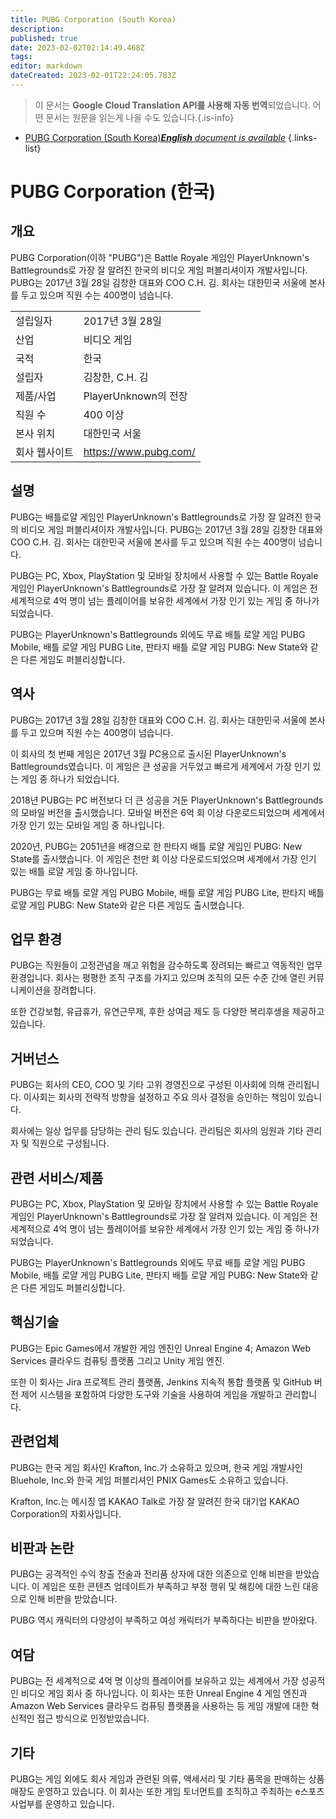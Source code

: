 ```yaml
---
title: PUBG Corporation (South Korea)
description: 
published: true
date: 2023-02-02T02:14:49.468Z
tags: 
editor: markdown
dateCreated: 2023-02-01T22:24:05.783Z
---
```


> 이 문서는 **Google Cloud Translation API를 사용해 자동 번역**되었습니다.
어떤 문서는 원문을 읽는게 나을 수도 있습니다.{.is-info}



- [PUBG Corporation (South Korea)***English** document is available*](/en/Knowledge-base/Dictionary/Company/pubg-corporation-south-korea)
{.links-list}


# PUBG Corporation (한국)

## 개요
PUBG Corporation(이하 "PUBG")은 Battle Royale 게임인 PlayerUnknown's Battlegrounds로 가장 잘 알려진 한국의 비디오 게임 퍼블리셔이자 개발사입니다. PUBG는 2017년 3월 28일 김창한 대표와 COO C.H. 김. 회사는 대한민국 서울에 본사를 두고 있으며 직원 수는 400명이 넘습니다.

| | |
|-|-|
| 설립일자 | 2017년 3월 28일 |
| 산업 | 비디오 게임 |
| 국적 | 한국 |
| 설립자 | 김창한, C.H. 김 |
| 제품/사업 | PlayerUnknown의 전장 |
| 직원 수 | 400 이상 |
| 본사 위치 | 대한민국 서울 |
| 회사 웹사이트 | https://www.pubg.com/ |

## 설명
PUBG는 배틀로얄 게임인 PlayerUnknown's Battlegrounds로 가장 잘 알려진 한국의 비디오 게임 퍼블리셔이자 개발사입니다. PUBG는 2017년 3월 28일 김창한 대표와 COO C.H. 김. 회사는 대한민국 서울에 본사를 두고 있으며 직원 수는 400명이 넘습니다.

PUBG는 PC, Xbox, PlayStation 및 모바일 장치에서 사용할 수 있는 Battle Royale 게임인 PlayerUnknown's Battlegrounds로 가장 잘 알려져 있습니다. 이 게임은 전 세계적으로 4억 명이 넘는 플레이어를 보유한 세계에서 가장 인기 있는 게임 중 하나가 되었습니다.

PUBG는 PlayerUnknown's Battlegrounds 외에도 무료 배틀 로얄 게임 PUBG Mobile, 배틀 로얄 게임 PUBG Lite, 판타지 배틀 로얄 게임 PUBG: New State와 같은 다른 게임도 퍼블리싱합니다.

## 역사
PUBG는 2017년 3월 28일 김창한 대표와 COO C.H. 김. 회사는 대한민국 서울에 본사를 두고 있으며 직원 수는 400명이 넘습니다.

이 회사의 첫 번째 게임은 2017년 3월 PC용으로 출시된 PlayerUnknown's Battlegrounds였습니다. 이 게임은 큰 성공을 거두었고 빠르게 세계에서 가장 인기 있는 게임 중 하나가 되었습니다.

2018년 PUBG는 PC 버전보다 더 큰 성공을 거둔 PlayerUnknown's Battlegrounds의 모바일 버전을 출시했습니다. 모바일 버전은 6억 회 이상 다운로드되었으며 세계에서 가장 인기 있는 모바일 게임 중 하나입니다.

2020년, PUBG는 2051년을 배경으로 한 판타지 배틀 로얄 게임인 PUBG: New State를 출시했습니다. 이 게임은 천만 회 이상 다운로드되었으며 세계에서 가장 인기 있는 배틀 로얄 게임 중 하나입니다.

PUBG는 무료 배틀 로얄 게임 PUBG Mobile, 배틀 로얄 게임 PUBG Lite, 판타지 배틀 로얄 게임 PUBG: New State와 같은 다른 게임도 출시했습니다.

## 업무 환경
PUBG는 직원들이 고정관념을 깨고 위험을 감수하도록 장려되는 빠르고 역동적인 업무 환경입니다. 회사는 평평한 조직 구조를 가지고 있으며 조직의 모든 수준 간에 열린 커뮤니케이션을 장려합니다.

또한 건강보험, 유급휴가, 유연근무제, 후한 상여금 제도 등 다양한 복리후생을 제공하고 있습니다.

## 거버넌스
PUBG는 회사의 CEO, COO 및 기타 고위 경영진으로 구성된 이사회에 의해 관리됩니다. 이사회는 회사의 전략적 방향을 설정하고 주요 의사 결정을 승인하는 책임이 있습니다.

회사에는 일상 업무를 담당하는 관리 팀도 있습니다. 관리팀은 회사의 임원과 기타 관리자 및 직원으로 구성됩니다.

## 관련 서비스/제품
PUBG는 PC, Xbox, PlayStation 및 모바일 장치에서 사용할 수 있는 Battle Royale 게임인 PlayerUnknown's Battlegrounds로 가장 잘 알려져 있습니다. 이 게임은 전 세계적으로 4억 명이 넘는 플레이어를 보유한 세계에서 가장 인기 있는 게임 중 하나가 되었습니다.

PUBG는 PlayerUnknown's Battlegrounds 외에도 무료 배틀 로얄 게임 PUBG Mobile, 배틀 로얄 게임 PUBG Lite, 판타지 배틀 로얄 게임 PUBG: New State와 같은 다른 게임도 퍼블리싱합니다.

## 핵심기술
PUBG는 Epic Games에서 개발한 게임 엔진인 Unreal Engine 4; Amazon Web Services 클라우드 컴퓨팅 플랫폼 그리고 Unity 게임 엔진.

또한 이 회사는 Jira 프로젝트 관리 플랫폼, Jenkins 지속적 통합 플랫폼 및 GitHub 버전 제어 시스템을 포함하여 다양한 도구와 기술을 사용하여 게임을 개발하고 관리합니다.

## 관련업체
PUBG는 한국 게임 회사인 Krafton, Inc.가 소유하고 있으며, 한국 게임 개발사인 Bluehole, Inc.와 한국 게임 퍼블리셔인 PNIX Games도 소유하고 있습니다.

Krafton, Inc.는 메시징 앱 KAKAO Talk로 가장 잘 알려진 한국 대기업 KAKAO Corporation의 자회사입니다.

## 비판과 논란
PUBG는 공격적인 수익 창출 전술과 전리품 상자에 대한 의존으로 인해 비판을 받았습니다. 이 게임은 또한 콘텐츠 업데이트가 부족하고 부정 행위 및 해킹에 대한 느린 대응으로 인해 비판을 받았습니다.

PUBG 역시 캐릭터의 다양성이 부족하고 여성 캐릭터가 부족하다는 비판을 받아왔다.

## 여담
PUBG는 전 세계적으로 4억 명 이상의 플레이어를 보유하고 있는 세계에서 가장 성공적인 비디오 게임 회사 중 하나입니다. 이 회사는 또한 Unreal Engine 4 게임 엔진과 Amazon Web Services 클라우드 컴퓨팅 플랫폼을 사용하는 등 게임 개발에 대한 혁신적인 접근 방식으로 인정받았습니다.

## 기타
PUBG는 게임 외에도 회사 게임과 관련된 의류, 액세서리 및 기타 품목을 판매하는 상품 매장도 운영하고 있습니다. 이 회사는 또한 게임 토너먼트를 조직하고 주최하는 e스포츠 사업부를 운영하고 있습니다.